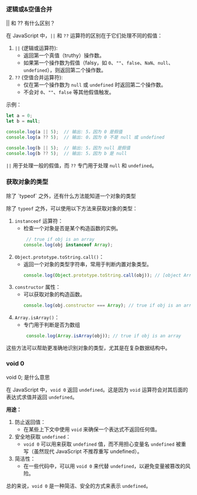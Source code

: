 
### 逻辑或&空值合并
<div class="bg-green-200 p-2 font-bold border-0 border-l-4 border-solid border-green-400">|| 和 ?? 有什么区别？</div>

在 JavaScript 中，`||` 和 `??` 运算符的区别在于它们处理不同的假值：

1. `||` (逻辑或运算符):
   - 返回第一个真值（truthy）操作数。
   - 如果第一个操作数为假值（falsy，如 `0`、`""`、`false`、`NaN`、`null`、`undefined`），则返回第二个操作数。
2. `??` (空值合并运算符):
   - 仅在第一个操作数为 `null` 或 `undefined` 时返回第二个操作数。
   - 不会对 `0`、`""`、`false` 等其他假值触发。

示例：
```javascript
let a = 0;
let b = null;

console.log(a || 5);  // 输出: 5，因为 0 是假值
console.log(a ?? 5);  // 输出: 0，因为 0 不是 null 或 undefined

console.log(b || 5);  // 输出: 5，因为 null 是假值
console.log(b ?? 5);  // 输出: 5，因为 b 是 null
```

`||` 用于处理一般的假值，而 `??` 专门用于处理 `null` 和 `undefined`。

### 获取对象的类型
<div class="bg-green-200 p-2 font-bold border-0 border-l-4 border-solid border-green-400">除了 `typeof` 之外，还有什么方法能知道一个对象的类型</div>

除了 `typeof` 之外，可以使用以下方法来获取对象的类型：

1. `instanceof` 运算符：
   - 检查一个对象是否是某个构造函数的实例。
      ```javascript
       // true if obj is an array
      console.log(obj instanceof Array);
      ```
2. `Object.prototype.toString.call()`：
   - 返回一个对象的类型字符串，常用于判断内置对象类型。
       ```javascript
       console.log(Object.prototype.toString.call(obj)); // [object Array]
       ```
3. `constructor` 属性：
   - 可以获取对象的构造函数。
     ```javascript
     console.log(obj.constructor === Array); // true if obj is an array
     ```
4. `Array.isArray()`： 
   - 专门用于判断是否为数组
     ```javascript
      console.log(Array.isArray(obj)); // true if obj is an array
     ```

这些方法可以帮助更准确地识别对象的类型，尤其是在复杂数据结构中。

### void 0

<div class="bg-green-200 p-2 font-bold border-0 border-l-4 border-solid border-green-400">void 0; 是什么意思</div>

在 JavaScript 中，`void 0` 返回 `undefined`。这是因为 `void` 运算符会对其后面的表达式求值并返回 `undefined`。

**用途：**
1. 防止返回值：
   - 在某些上下文中使用 `void` 来确保一个表达式不返回任何值。
2. 安全地获取 `undefined`：
   - `void 0` 可以用来获取 `undefined` 值，而不用担心变量名 `undefined` 被重写（虽然现代 JavaScript 不推荐重写 undefined）。
3. 简洁性：
   - 在一些代码中，可以用 `void 0` 来代替 `undefined`，以避免变量被篡改的风险。

总的来说，`void 0` 是一种简洁、安全的方式来表示 `undefined`。